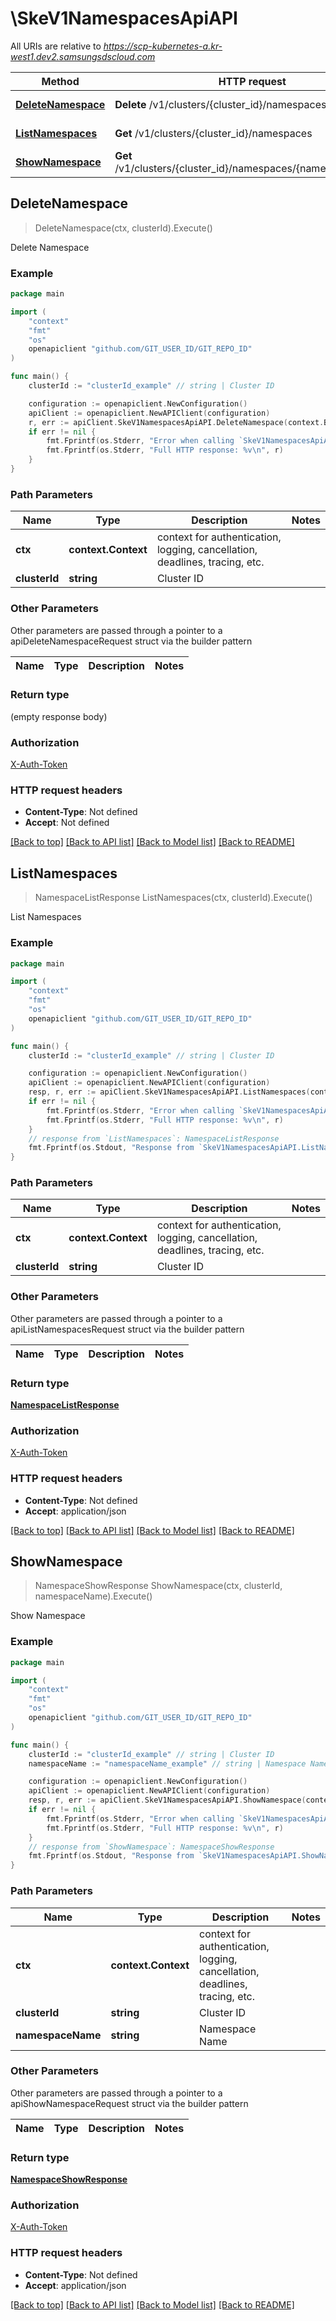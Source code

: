 # \SkeV1NamespacesApiAPI

All URIs are relative to *https://scp-kubernetes-a.kr-west1.dev2.samsungsdscloud.com*

Method | HTTP request | Description
------------- | ------------- | -------------
[**DeleteNamespace**](SkeV1NamespacesApiAPI.md#DeleteNamespace) | **Delete** /v1/clusters/{cluster_id}/namespaces | Delete Namespace
[**ListNamespaces**](SkeV1NamespacesApiAPI.md#ListNamespaces) | **Get** /v1/clusters/{cluster_id}/namespaces | List Namespaces
[**ShowNamespace**](SkeV1NamespacesApiAPI.md#ShowNamespace) | **Get** /v1/clusters/{cluster_id}/namespaces/{namespace_name} | Show Namespace



## DeleteNamespace

> DeleteNamespace(ctx, clusterId).Execute()

Delete Namespace



### Example

```go
package main

import (
	"context"
	"fmt"
	"os"
	openapiclient "github.com/GIT_USER_ID/GIT_REPO_ID"
)

func main() {
	clusterId := "clusterId_example" // string | Cluster ID

	configuration := openapiclient.NewConfiguration()
	apiClient := openapiclient.NewAPIClient(configuration)
	r, err := apiClient.SkeV1NamespacesApiAPI.DeleteNamespace(context.Background(), clusterId).Execute()
	if err != nil {
		fmt.Fprintf(os.Stderr, "Error when calling `SkeV1NamespacesApiAPI.DeleteNamespace``: %v\n", err)
		fmt.Fprintf(os.Stderr, "Full HTTP response: %v\n", r)
	}
}
```

### Path Parameters


Name | Type | Description  | Notes
------------- | ------------- | ------------- | -------------
**ctx** | **context.Context** | context for authentication, logging, cancellation, deadlines, tracing, etc.
**clusterId** | **string** | Cluster ID | 

### Other Parameters

Other parameters are passed through a pointer to a apiDeleteNamespaceRequest struct via the builder pattern


Name | Type | Description  | Notes
------------- | ------------- | ------------- | -------------


### Return type

 (empty response body)

### Authorization

[X-Auth-Token](../README.md#X-Auth-Token)

### HTTP request headers

- **Content-Type**: Not defined
- **Accept**: Not defined

[[Back to top]](#) [[Back to API list]](../README.md#documentation-for-api-endpoints)
[[Back to Model list]](../README.md#documentation-for-models)
[[Back to README]](../README.md)


## ListNamespaces

> NamespaceListResponse ListNamespaces(ctx, clusterId).Execute()

List Namespaces



### Example

```go
package main

import (
	"context"
	"fmt"
	"os"
	openapiclient "github.com/GIT_USER_ID/GIT_REPO_ID"
)

func main() {
	clusterId := "clusterId_example" // string | Cluster ID

	configuration := openapiclient.NewConfiguration()
	apiClient := openapiclient.NewAPIClient(configuration)
	resp, r, err := apiClient.SkeV1NamespacesApiAPI.ListNamespaces(context.Background(), clusterId).Execute()
	if err != nil {
		fmt.Fprintf(os.Stderr, "Error when calling `SkeV1NamespacesApiAPI.ListNamespaces``: %v\n", err)
		fmt.Fprintf(os.Stderr, "Full HTTP response: %v\n", r)
	}
	// response from `ListNamespaces`: NamespaceListResponse
	fmt.Fprintf(os.Stdout, "Response from `SkeV1NamespacesApiAPI.ListNamespaces`: %v\n", resp)
}
```

### Path Parameters


Name | Type | Description  | Notes
------------- | ------------- | ------------- | -------------
**ctx** | **context.Context** | context for authentication, logging, cancellation, deadlines, tracing, etc.
**clusterId** | **string** | Cluster ID | 

### Other Parameters

Other parameters are passed through a pointer to a apiListNamespacesRequest struct via the builder pattern


Name | Type | Description  | Notes
------------- | ------------- | ------------- | -------------


### Return type

[**NamespaceListResponse**](NamespaceListResponse.md)

### Authorization

[X-Auth-Token](../README.md#X-Auth-Token)

### HTTP request headers

- **Content-Type**: Not defined
- **Accept**: application/json

[[Back to top]](#) [[Back to API list]](../README.md#documentation-for-api-endpoints)
[[Back to Model list]](../README.md#documentation-for-models)
[[Back to README]](../README.md)


## ShowNamespace

> NamespaceShowResponse ShowNamespace(ctx, clusterId, namespaceName).Execute()

Show Namespace



### Example

```go
package main

import (
	"context"
	"fmt"
	"os"
	openapiclient "github.com/GIT_USER_ID/GIT_REPO_ID"
)

func main() {
	clusterId := "clusterId_example" // string | Cluster ID
	namespaceName := "namespaceName_example" // string | Namespace Name

	configuration := openapiclient.NewConfiguration()
	apiClient := openapiclient.NewAPIClient(configuration)
	resp, r, err := apiClient.SkeV1NamespacesApiAPI.ShowNamespace(context.Background(), clusterId, namespaceName).Execute()
	if err != nil {
		fmt.Fprintf(os.Stderr, "Error when calling `SkeV1NamespacesApiAPI.ShowNamespace``: %v\n", err)
		fmt.Fprintf(os.Stderr, "Full HTTP response: %v\n", r)
	}
	// response from `ShowNamespace`: NamespaceShowResponse
	fmt.Fprintf(os.Stdout, "Response from `SkeV1NamespacesApiAPI.ShowNamespace`: %v\n", resp)
}
```

### Path Parameters


Name | Type | Description  | Notes
------------- | ------------- | ------------- | -------------
**ctx** | **context.Context** | context for authentication, logging, cancellation, deadlines, tracing, etc.
**clusterId** | **string** | Cluster ID | 
**namespaceName** | **string** | Namespace Name | 

### Other Parameters

Other parameters are passed through a pointer to a apiShowNamespaceRequest struct via the builder pattern


Name | Type | Description  | Notes
------------- | ------------- | ------------- | -------------



### Return type

[**NamespaceShowResponse**](NamespaceShowResponse.md)

### Authorization

[X-Auth-Token](../README.md#X-Auth-Token)

### HTTP request headers

- **Content-Type**: Not defined
- **Accept**: application/json

[[Back to top]](#) [[Back to API list]](../README.md#documentation-for-api-endpoints)
[[Back to Model list]](../README.md#documentation-for-models)
[[Back to README]](../README.md)

